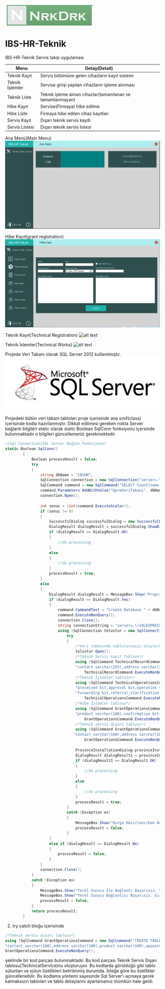 
![N|Solid](https://github.com/nrkdrk/IBS-HR-Teknik/blob/master/images/nrkdrk.jpg)

# IBS-HR-Teknik
IBS-HR-Teknik Servis takip uygulaması

| Menu   | Detay(Detail) |
| ------ | ------ |
| Teknik Kayıt | Servis bölümüne gelen cihazların kayıt sistemi |
| Teknik İşlemler | Servise girişi yapılan cihazların işleme alınması |
| Teknik Liste | Teknik işleme alınan cihazlar(tamamlanan ve tamamlanmayan) |
| Hibe Kayıt | Servise(Firmaya) hibe edilme|
| Hibe Liste | Firmaya hibe edilen cihaz kayıtları|
| Servis Kayıt | Dışarı teknik servis kaydı |
| Servis Listesi | Dışarı teknik servis listesi |

Ana Menü(Main Menu)
![alt text](https://github.com/nrkdrk/IBS-HR-Teknik/blob/master/images/AnaMenu.PNG)

Hibe Kayıt(grant registration)
![alt text](https://github.com/nrkdrk/IBS-HR-Teknik/blob/master/images/HibeKayıt.PNG)

Teknik Kayıt(Technical Registration)
![alt text](https://github.com/nrkdrk/IBS-HR-Teknik/blob/master/images/MenuTeknikKayıt.PNG)

Teknik İslemler(Technical Works)
![alt text](https://github.com/nrkdrk/IBS-HR-Teknik/blob/master/images/Teknikİslemler.PNG)

Projede Veri Tabanı olarak SQL Server 2012 kullanılmıştır.
![alt text](https://github.com/nrkdrk/IBS-HR-Teknik/blob/master/images/sql-server-2012-logo.jpg)

Projedeki bütün veri tabanı tabloları proje içerisinde ana sınıf(class) içerisinde kodla hazırlanmıştır.
Dikkat edilmesi gereken nokta Server bağlantı bilgileri static olarak static Boolean SqlConn fonksiyonu içersinde bulunmaktadır o bilgileri güncellemeniz gerekmektedir.


```c#
//Sql Connection(SQL Server Bağşan Fonksiyonu)
static Boolean SqlConn()
        {
            Boolean processResult = false;
            try
            {
                string dbName = "IBSHR";
                SqlConnection connection = new SqlConnection("server=.\\SQLEXPRESS;database=master; Integrated Security=SSPI");
                SqlCommand command = new SqlCommand("SELECT Count(name) FROM master.dbo.sysdatabases WHERE name=@prmVeritabani", connection);
                command.Parameters.AddWithValue("@prmVeriTabani", dbName);
                connection.Open();

                int sonuc = (int)command.ExecuteScalar();
                if (sonuc != 0)
                {
                    SuccessfulDialog successfulDialog = new SuccessfulDialog();
                    DialogResult dialogResult = successfulDialog.ShowDialog();
                    if (dialogResult == DialogResult.OK)
                    {
                        //do processing
                    }
                    else
                    {
                        //do processing
                    }
                    processResult = true;
                }
                else
                {
                    DialogResult dialogResult = MessageBox.Show("Programı İlk Defa Kullanıdığınız Tespit Edildi.\n Veri Tabanı Kurulumu Yapılsın mı ?", "IBS-HR Teknik Servis", MessageBoxButtons.YesNo);
                    if (dialogResult == DialogResult.Yes)
                    {
                        command.CommandText = "Create Database " + dbName;
                        command.ExecuteNonQuery();
                        connection.Close();
                        string connectionString = "server=.\\SQLEXPRESS; database=IBSHR; integrated security=SSPI; User id = sa; Password=nrkdrk;";
                        using (SqlConnection tolustur = new SqlConnection(connectionString))
                            try
                            {
                                /*Veri tabanında tablolarımızı oluşturuyoruz*/
                                tolustur.Open();
                                /*Teknik Servis kayıt Tablosu*/
                                using (SqlCommand TechnicalRecordCommand = new SqlCommand("CREATE TABLE TechnicalRecord(id int IDENTITY(1,1),owner varchar(100)," +
                                "contact varchar(255),address varchar(255),product varchar(100),delivery_date date,accessory varchar(255),explanation varchar(255));", tolustur))
                                    TechnicalRecordCommand.ExecuteNonQuery();
                                /*Teknik İşlemler tablosu*/
                                using (SqlCommand TechnicalOperationsCommand = new SqlCommand("CREATE TABLE TechnicalOperations(id int IDENTITY(1,1),TRId varchar(100)," +
                                "processed bit,approval bit,operation varchar(100),reception_date date,fee varchar(255),completion_date date,operations_carried varchar(255)," +
                                "forwarding bit,referral_clarification varchar(255),delivery bit); ", tolustur))
                                    TechnicalOperationsCommand.ExecuteNonQuery();
                                /*Hibe İşlemler tablosu*/
                                using (SqlCommand GrantOperationsCommand = new SqlCommand("CREATE TABLE GrantOperations(id int IDENTITY(1,1),owner varchar(100)," +
                                "product varchar(100),confirmation bit,contact varchar(100),reception_date date,approval_holder varchar(100),address varchar(100),why varchar(255)); ", tolustur))
                                    GrantOperationsCommand.ExecuteNonQuery();
                                /*Teknik servis dışarı tablosu*/
                                using (SqlCommand GrantOperationsCommand = new SqlCommand("CREATE TABLE TechnicalService(id int IDENTITY(1,1),service_claimant varchar(100)," +
                               "contact varchar(100),address varchar(100),product varchar(100),appointment_date date,fault varchar(255),fault_description varchar(255)); ", tolustur))
                                    GrantOperationsCommand.ExecuteNonQuery();

                                ProvinceInstallationDialog provinceInstallationDialog = new ProvinceInstallationDialog();
                                DialogResult dialogResult1 = provinceInstallationDialog.ShowDialog();
                                if (dialogResult1 == DialogResult.OK)
                                {
                                    //do processing
                                }
                                else
                                {
                                    //do processing
                                }
                                processResult = true;
                            }
                            catch (Exception ex)
                            {
                                MessageBox.Show("Kurgu Hazırlanırken Hata." + ex.Message);
                                processResult = false;
                            }
                    }
                    else if (dialogResult == DialogResult.No)
                    {
                        processResult = false;
                    }
                }
                connection.Close();
            }
            catch (Exception ex)
            {
                MessageBox.Show("Yerel Sunucu İle Bağlantı Başarısız. \n" + ex.Message);
                MessageBox.Show("Yerel Sunucu Bağlantısı Başarısız. Giriş Yapılamaz.");
                processResult = false;
            }
            return processResult;
        }
```
2. try catch bloğu içerisinde 
```c#
/*Teknik servis dışarı tablosu*/
using (SqlCommand GrantOperationsCommand = new SqlCommand("CREATE TABLE TechnicalService(id int IDENTITY(1,1),service_claimant varchar(100)," +
"contact varchar(100),address varchar(100),product varchar(100),appointment_date date,fault varchar(255),fault_description varchar(255)); ", tolustur))
GrantOperationsCommand.ExecuteNonQuery();
```
şeklinde bir kod parçası bulunmaktadır. Bu kod parçası Teknik Servis Dışarı tablosu(TechnicalService)nu oluşturuyor.
Bu kodlarda görüldüğü gibi tablo sütunları ve sütun özellikleri belirlenmiş durumda. İsteğe göre bu özellikler güncellenebilir.
Bu kodlama yöntemi sayesinde Sql Server'ı açmaya gerek kalmaksızın tabloları ve tablo detaylarını ayarlamamız mümkün hale geldi.
